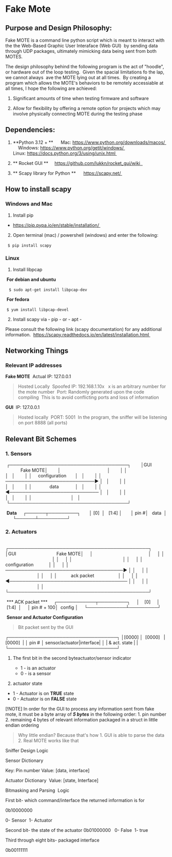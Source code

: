 # Fake Mote


## Purpose and Design Philosophy: 

Fake MOTE is a command line python script which is meant to interact with the the Web-Based Graphic User Interaface (Web GUI) 
by sending data through UDP packages, ultimately mimicking data being sent from both MOTES. 

The design philosophy behind the following program is the act of "hoodle", or hardware out of the loop testing. 
Given the spacial limitations fo the lap, we cannot always  ave the MOTE lying out at all times. 
By creating a program which allows the MOTE's behaviors to be remotely accessiable at all times, I hope the following are achieved: 

1. Significant amounts of time when testing firmware and software 

2. Allow for flexibility by offering a remote option for projects which may involve physically connecting MOTE during the testing phase 


## Dependencies: 

1. **Python 3.12 + ** 
    Mac: https://www.python.org/downloads/macos/ 
    Windows: https://www.python.org/getit/windows/ 
    Linux: https://docs.python.org/3/using/unix.html 

2. ** Rocket GUI **
    https://github.com/lukkn/rocket_gui/wiki    

3. ** Scapy library for Python ** 
    https://scapy.net/ 


## How to install scapy 


### Windows and Mac

1. Install pip 
-  https://pip.pypa.io/en/stable/installation/ 

2. Open terminal (mac) / powershell (windows) and enter the following: 

``` $ pip install scapy ``` 



### Linux 

1. Install libpcap 

 **For debian and ubuntu**

 ``` $ sudo apt-get install libpcap-dev  ```

 **For fedora**

 ```$ yum install libpcap-devel``` 

2. Install scapy via - pip - or - apt - 


Please consult the following link (scapy documentation) for any additional information. 
https://scapy.readthedocs.io/en/latest/installation.html 




## Networking Things 

### Relevant IP addresses  


**Fake MOTE** 
Actual IP: 127.0.0.1
> Hosted Locally 
Spoofed IP: 192.168.1.10x  
> x is an arbitrary number for the mote number 
Port: Randomly generated upon the code compiling 
> This is to avoid conflicting ports and loss of information 

**GUI** 
IP: 127.0.0.1
>Hosted locally 
PORT: 5001 
> In the program, the sniffer will be listening on port 8888 (all ports)


## Relevant Bit Schemes 



### 1. Sensors 

 ┌─────────────────────────────────────┐      
 │GUI                         Fake MOTE│      
 │                                     │      
 │ │                               │   │      
 │ │           configuration       │   │      
 │ │ ────────────────────────────► │   │      
 │ │                               │   │      
 │ │              data             │   │      
 │ │ ◄──────────────────────────── │   │      
 │ │                               │   │      
 │ │                               │   │      
 └─────────────────────────────────────┘ 
 

 

 **Data**
    ┌──────┬─────────┐  
    │ [0]  │   [1:4] │  
    │ pin #│   data  │  
    └──────┴─────────┘    
                                              

### 2. Actuators   

                                              
    ┌────────────────────────────────────────────┐
    │GUI                                Fake MOTE│
    │                                            │
    │ │                                        │ │
    │ │                                        │ │
    │ │               configuration            │ │
    │ │ ─────────────────────────────────────► │ │
    │ │                                        │ │
    │ │           ack packet                   │ │
    │ │ ◄───────────────────────────────────── │ │
    │ │                                        │ │
    └────────────────────────────────────────────┘

 *** ACK packet ***
    ┌────────────┬─────────┐
    │    [0]     │  [1:4]  │
    │ pin # + 100│  config │
    └────────────┴─────────┘

 **Sensor and Actuator Configuration** 
> Bit packet sent by the GUI 

┌──────────────────────────────────┐
│[0000] │     [0000]     | [0000]  |
│ pin # │ sensor/actuator|interface|
│       | & act. state   |         |
└──────────────────────────────────┘

 1. The first bit in the second byteactuator/sensor indicator 
     - 1 - is an actuator 
     - 0 - is a sensor 


2. actuator state 
 - 1 - Actuator is on **TRUE** state
 - 0 - Actuator is on **FALSE** state





[!NOTE] In order for the GUI to process any information sent from fake mote, it must be a byte array of ***5 bytes*** in the following order: 1. pin number 2. remaining 4 bytes of relevant information packaged in a struct in little endian ordering  
> Why little endian? Because that's how 1. GUI is able to parse the data 2. Real MOTE works like that 



Sniffer Design Logic 

Sensor Dictionary 

Key: Pin number
Value: [data, interface]


Actuator Dictionary 
Value: [state, Interface] 

Bitmasking and Parsing  Logic 


First bit- which command/interface the returned information is for 

0b10000000

0- Sensor 
1- Actuator 

Second bit- the state of the actuator
0b01000000  
0- False 
1- true

Third through eight bits- packaged interface 

0b00111111

